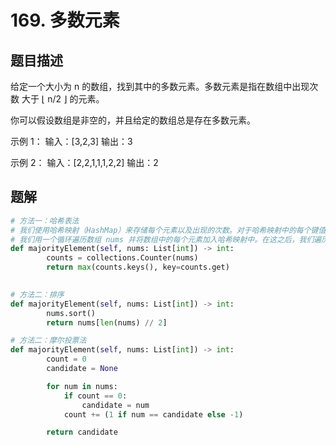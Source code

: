 # 169. 多数元素
## 题目描述
给定一个大小为 n 的数组，找到其中的多数元素。多数元素是指在数组中出现次数 大于 ⌊ n/2 ⌋ 的元素。

你可以假设数组是非空的，并且给定的数组总是存在多数元素。

示例 1：
输入：[3,2,3]
输出：3

示例 2：
输入：[2,2,1,1,1,2,2]
输出：2

## 题解
```python
# 方法一：哈希表法
# 我们使用哈希映射（HashMap）来存储每个元素以及出现的次数。对于哈希映射中的每个键值对，键表示一个元素，值表示该元素出现的次数。
# 我们用一个循环遍历数组 nums 并将数组中的每个元素加入哈希映射中。在这之后，我们遍历哈希映射中的所有键值对，返回值最大的键。
def majorityElement(self, nums: List[int]) -> int:
        counts = collections.Counter(nums)
        return max(counts.keys(), key=counts.get)
        
```

```python
# 方法二：排序
def majorityElement(self, nums: List[int]) -> int:
        nums.sort()
        return nums[len(nums) // 2]
```
```python
# 方法二：摩尔投票法
def majorityElement(self, nums: List[int]) -> int:
        count = 0
        candidate = None

        for num in nums:
            if count == 0:
                candidate = num
            count += (1 if num == candidate else -1)

        return candidate
```

